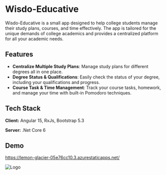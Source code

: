 
# Wisdo-Educative

Wisdo-Educative is a small app designed to help college students manage their study plans, courses, and time effectively. The app is tailored for the unique demands of college academics and provides a centralized platform for all your academic needs.


## Features

- **Centralize Multiple Study Plans**: Manage study plans for different degrees all in one place.
- **Degree Status & Qualifications**: Easily check the status of your degree, including your qualifications and progress.
- **Course Task & Time Management**: Track your course tasks, homework, and manage your time with built-in Pomodoro techniques.

## Tech Stack

**Client:** Angular 15, RxJs, Bootstrap 5.3

**Server:** .Net Core 6


## Demo

https://lemon-glacier-05e76cc10.3.azurestaticapps.net/


![Logo](https://wisdostorageaccount.blob.core.windows.net/wisdoblob/wisdo-colored-logo.png)

